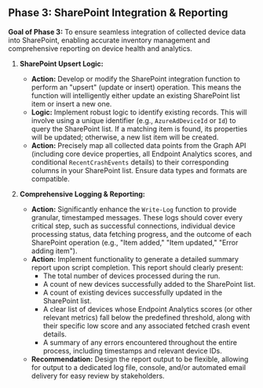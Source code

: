 ## Phase 3: SharePoint Integration & Reporting

**Goal of Phase 3:** To ensure seamless integration of collected device data into SharePoint, enabling accurate inventory management and comprehensive reporting on device health and analytics.

1.  **SharePoint Upsert Logic:**
    *   **Action:** Develop or modify the SharePoint integration function to perform an "upsert" (update or insert) operation. This means the function will intelligently either update an existing SharePoint list item or insert a new one.
    *   **Logic:** Implement robust logic to identify existing records. This will involve using a unique identifier (e.g., `AzureAdDeviceId` or `Id`) to query the SharePoint list. If a matching item is found, its properties will be updated; otherwise, a new list item will be created.
    *   **Action:** Precisely map all collected data points from the Graph API (including core device properties, all Endpoint Analytics scores, and conditional `RecentCrashEvents` details) to their corresponding columns in your SharePoint list. Ensure data types and formats are compatible.

2.  **Comprehensive Logging & Reporting:**
    *   **Action:** Significantly enhance the `Write-Log` function to provide granular, timestamped messages. These logs should cover every critical step, such as successful connections, individual device processing status, data fetching progress, and the outcome of each SharePoint operation (e.g., "Item added," "Item updated," "Error adding item").
    *   **Action:** Implement functionality to generate a detailed summary report upon script completion. This report should clearly present:
        *   The total number of devices processed during the run.
        *   A count of new devices successfully added to the SharePoint list.
        *   A count of existing devices successfully updated in the SharePoint list.
        *   A clear list of devices whose Endpoint Analytics scores (or other relevant metrics) fall below the predefined threshold, along with their specific low score and any associated fetched crash event details.
        *   A summary of any errors encountered throughout the entire process, including timestamps and relevant device IDs.
    *   **Recommendation:** Design the report output to be flexible, allowing for output to a dedicated log file, console, and/or automated email delivery for easy review by stakeholders.

